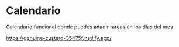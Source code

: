 # Calendario
Calendario funcional donde puedes añadir tareas en los dias del mes


https://genuine-custard-35475f.netlify.app/
